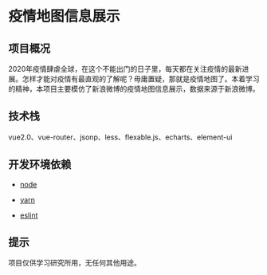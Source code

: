 # 疫情地图信息展示

## 项目概况
2020年疫情肆虐全球，在这个不能出门的日子里，每天都在关注疫情的最新进展。怎样才能对疫情有最直观的了解呢？毋庸置疑，那就是疫情地图了。本着学习的精神，本项目主要模仿了新浪微博的疫情地图信息展示，数据来源于新浪微博。

## 技术栈
vue2.0、vue-router、jsonp、less、flexable.js、echarts、element-ui

## 开发环境依赖

- [node](https://nodejs.org/en/)

- [yarn](https://yarnpkg.com/zh-Hans/)

- [eslint](http://eslint.org/)

## 提示
项目仅供学习研究所用，无任何其他用途。

